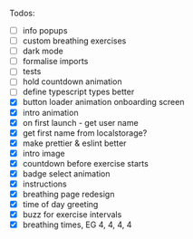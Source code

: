 Todos:

- [ ] info popups
- [ ] custom breathing exercises
- [ ] dark mode
- [ ] formalise imports
- [ ] tests
- [ ] hold countdown animation
- [ ] define typescript types better
- [x] button loader animation onboarding screen
- [x] intro animation
- [x] on first launch - get user name
- [x] get first name from localstorage?
- [x] make prettier & eslint better
- [x] intro image
- [x] countdown before exercise starts
- [x] badge select animation
- [x] instructions
- [x] breathing page redesign
- [x] time of day greeting
- [x] buzz for exercise intervals
- [x] breathing times, EG 4, 4, 4, 4
